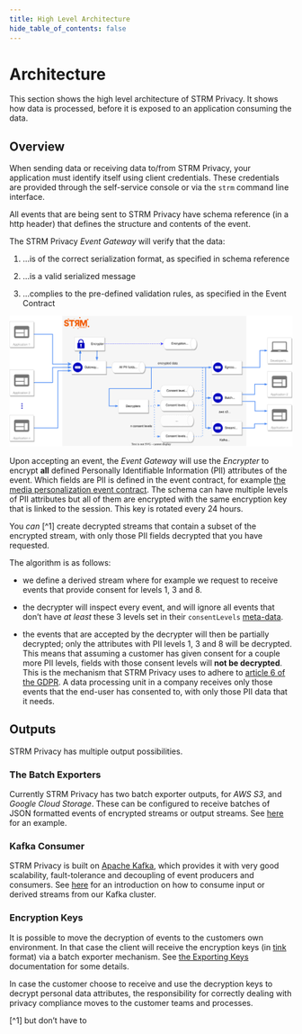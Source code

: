 ```yaml
---
title: High Level Architecture
hide_table_of_contents: false
---
```


# Architecture

This section shows the high level architecture of STRM Privacy. It shows
how data is processed, before it is exposed to an application consuming
the data.

## Overview

When sending data or receiving data to/from STRM Privacy, your
application must identify itself using client credentials. These
credentials are provided through the self-service console or via the
`strm` command line interface.

All events that are being sent to STRM Privacy have schema reference (in
a http header) that defines the structure and contents of the event.

The STRM Privacy *Event Gateway* will verify that the data:

1.  …is of the correct serialization format, as specified in schema
    reference

2.  …is a valid serialized message

3.  …complies to the pre-defined validation rules, as specified in the
    Event Contract

![High Level Architecture](images/hla.svg)

Upon accepting an event, the *Event Gateway* will use the *Encrypter* to
encrypt **all** defined Personally Identifiable Information (PII)
attributes of the event. Which fields are PII is defined in the event
contract, for example [the media personalization event
contract](https://strmprivacy.io/schemas/dpg/nps_unified/5.0.0/). The
schema can have multiple levels of PII attributes but all of them are
encrypted with the same encryption key that is linked to the session.
This key is rotated every 24 hours.

You *can* [^1] create decrypted streams that contain a subset of the
encrypted stream, with only those PII fields decrypted that you have
requested.

The algorithm is as follows:

-   we define a derived stream where for example we request to receive
    events that provide consent for levels 1, 3 and 8.

-   the decrypter will inspect every event, and will ignore all events
    that don’t have *at least* these 3 levels set in their
    `consentLevels` [meta-data](/concepts/strm-meta.md).

-   the events that are accepted by the decrypter will then be partially
    decrypted; only the attributes with PII levels 1, 3 and 8 will be
    decrypted. This means that assuming a customer has given consent for
    a couple more PII levels, fields with those consent levels will
    **not be decrypted**. This is the mechanism that STRM Privacy uses
    to adhere to [article 6 of the
    GDPR](https://gdpr-info.eu/art-6-gdpr/). A data processing unit in a
    company receives only those events that the end-user has consented
    to, with only those PII data that it needs.

## Outputs

STRM Privacy has multiple output possibilities.

### The Batch Exporters

Currently STRM Privacy has two batch exporter outputs, for *AWS S3*, and
*Google Cloud Storage*. These can be configured to receive batches of
JSON formatted events of encrypted streams or output streams. See
[here](/quickstart/receiving-s3.md) for an example.

### Kafka Consumer

STRM Privacy is built on [Apache
Kafka](https://kafka.apache.org/powered-by), which provides it with very
good scalability, fault-tolerance and decoupling of event producers and
consumers. See [here](/quickstart/exporting-kafka.md) for an
introduction on how to consume input or derived streams from our Kafka
cluster.

### Encryption Keys

It is possible to move the decryption of events to the customers own
environment. In that case the client will receive the encryption keys
(in [tink](https://developers.google.com/tink) format) via a batch
exporter mechanism. See [the Exporting
Keys](/quickstart/exporting-keys.md) documentation for some details.

In case the customer choose to receive and use the decryption keys to
decrypt personal data attributes, the responsibility for correctly
dealing with privacy compliance moves to the customer teams and
processes.

[^1] but don’t have to
